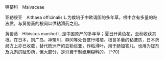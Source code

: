 锦葵科　Malvaceae

  

亚勒绥亚　Althaea officinalis L.为栽培于中欧请国的多年草，根中含有多量的粘液质，与黄蜀葵的根同以供粘滑药之用。

黄蜀葵　Hibiscus manihot L.是中国原产的多年草；夏日开黄色花，至秋收获其根。在日本，则广岛，神奈川，静冈等处皆盛行培植。根含多量的粘液质，日本药局方上亦已收载，替代欧洲产的亚勒绥亚，作粘滑叶，用于肠加答儿，也用为锭剂及丸剂的赋形药，但大部分，是消费于制纸用糊料的。 [^70]